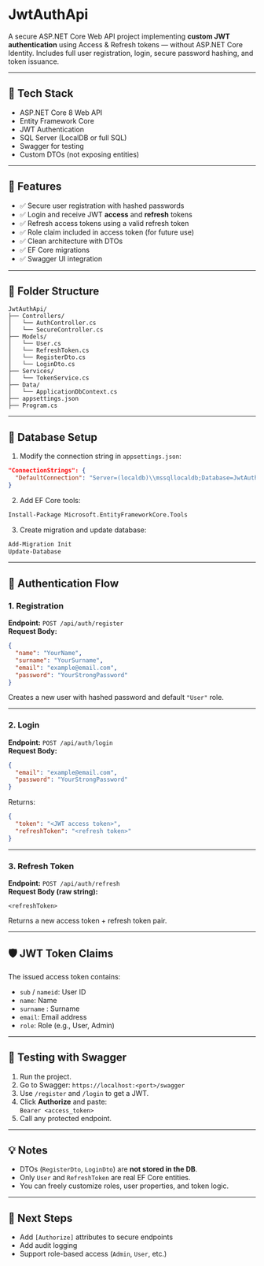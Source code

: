 # JwtAuthApi

A secure ASP.NET Core Web API project implementing **custom JWT authentication** using Access & Refresh tokens — without ASP.NET Core Identity. Includes full user registration, login, secure password hashing, and token issuance.

---

## 🔧 Tech Stack

- ASP.NET Core 8 Web API
- Entity Framework Core
- JWT Authentication
- SQL Server (LocalDB or full SQL)
- Swagger for testing
- Custom DTOs (not exposing entities)

---

## 🚀 Features

- ✅ Secure user registration with hashed passwords
- ✅ Login and receive JWT **access** and **refresh** tokens
- ✅ Refresh access tokens using a valid refresh token
- ✅ Role claim included in access token (for future use)
- ✅ Clean architecture with DTOs
- ✅ EF Core migrations
- ✅ Swagger UI integration

---

## 📁 Folder Structure

```
JwtAuthApi/
├── Controllers/
│   └── AuthController.cs
│   └── SecureController.cs
├── Models/
│   └── User.cs
│   └── RefreshToken.cs
│   └── RegisterDto.cs
│   └── LoginDto.cs
├── Services/
│   └── TokenService.cs
├── Data/
│   └── ApplicationDbContext.cs
├── appsettings.json
├── Program.cs
```

---

## 🧱 Database Setup

1. Modify the connection string in `appsettings.json`:
```json
"ConnectionStrings": {
  "DefaultConnection": "Server=(localdb)\\mssqllocaldb;Database=JwtAuthDb;Trusted_Connection=True;"
}
```

2. Add EF Core tools:
```bash
Install-Package Microsoft.EntityFrameworkCore.Tools
```

3. Create migration and update database:
```powershell
Add-Migration Init
Update-Database
```

---

## 🔐 Authentication Flow

### 1. Registration

**Endpoint:** `POST /api/auth/register`  
**Request Body:**
```json
{
  "name": "YourName",
  "surname": "YourSurname",
  "email": "example@email.com",
  "password": "YourStrongPassword"
}
```

Creates a new user with hashed password and default `"User"` role.

---

### 2. Login

**Endpoint:** `POST /api/auth/login`  
**Request Body:**
```json
{
  "email": "example@email.com",
  "password": "YourStrongPassword"
}
```

Returns:
```json
{
  "token": "<JWT access token>",
  "refreshToken": "<refresh token>"
}
```

---

### 3. Refresh Token

**Endpoint:** `POST /api/auth/refresh`  
**Request Body (raw string):**
```text
<refreshToken>
```

Returns a new access token + refresh token pair.

---

## 🛡️ JWT Token Claims

The issued access token contains:

- `sub` / `nameid`: User ID
- `name`: Name
- `surname` : Surname
- `email`: Email address
- `role`: Role (e.g., User, Admin)

---

## 🧪 Testing with Swagger

1. Run the project.
2. Go to Swagger: `https://localhost:<port>/swagger`
3. Use `/register` and `/login` to get a JWT.
4. Click **Authorize** and paste:  
   `Bearer <access_token>`
5. Call any protected endpoint.

---

## 💡 Notes

- DTOs (`RegisterDto`, `LoginDto`) are **not stored in the DB**.
- Only `User` and `RefreshToken` are real EF Core entities.
- You can freely customize roles, user properties, and token logic.

---

## 📌 Next Steps

- Add `[Authorize]` attributes to secure endpoints
- Add audit logging
- Support role-based access (`Admin`, `User`, etc.)